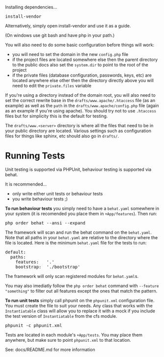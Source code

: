 Installing dependencies...

<pre>
install-vendor
</pre>

Alternatively, simply open install-vendor and use it as a guide.

(On windows use git bash and have php in your path.)

You will also need to do some basic configuration before things will work:

 * you will need to set the domain in the new `config.php` file
 * if the project files are located somewhere else then the parent directory to
the public docs also set the `system.dir` to point to the root of the project
 * if the private files (database configuration, passwords, keys, etc) are
located anywhere else other then the directory directly above you will need to
edit the `private.files` variable

If you're using a directory instead of the domain root, you will also need to
set the correct rewrite base in the `drafts/www.apache/.htaccess` file (as an
example) as well as the `path` in the `drafts/www.apache/config.php` file (again
as an example if you're using apache). You should try not to use `.htaccess`
files but for simplicity this is the default for testing.

The `drafts/www.<server>` directory is where all the files that need to be
in your public directory are located. Various settings such as configuration
files for things like sphinx, etc should also go in `drafts/`.

Running Tests
=============

Unit testing is supported via PHPUnit, behaviour testing is supported via behat.

It is recommended...

 * only write either unit tests or behaviour tests
 * you write behaviour tests ;)

<b>To run behaviour tests</b> you simply need to have a `behat.yaml` somewhere
in your system (it is recomended you place them in `+App/features`). Then run:

<pre>
php order behat --ansi --expand
</pre>

The framework will scan and run the behat command on the `behat.yaml`. Note that
all paths in your `behat.yaml` are relative to the directory where the file is
located. Here is the minimum `behat.yaml` file for the tests to run:

<pre>
default:
  paths:
    features:   '.'
    bootstrap:  './bootstrap'
</pre>

The framework will only scan registered modules for `behat.yaml`s.

You may also imediatly follow the `php order behat` command with
`--feature "something"` to filter out all features except the ones that match
the pattern.

<b>To run unit tests</b> simply call phpunit on the `phpunit.xml` configuration
file. You must create the file to suit your needs. Any class that works with
the `Instantiatable` class will allow you to replace it with a mock if you
include the test version of `Instantiatable` from the cfs module.

<pre>
phpunit -c phpunit.xml
</pre>

Tests are located in each module's <code>+App/tests</code>. You may place them
anywhere, but make sure to point `phpunit.xml` to that location.

See: docs/README.md for more information